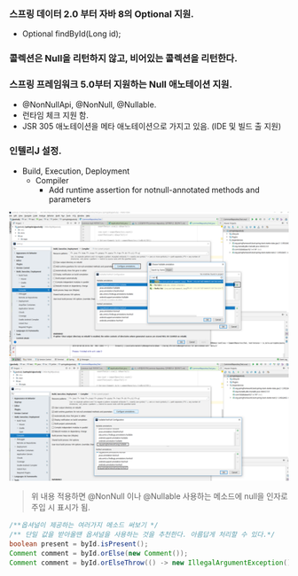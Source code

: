 

### 스프링 데이터 2.0 부터 자바 8의 Optional 지원.
 - Optional<Post> findById(Long id);
  
### 콜렉션은 Null을 리턴하지 않고, 비어있는 콜렉션을 리턴한다.

### 스프링 프레임워크 5.0부터 지원하는 Null 애노테이션 지원.
 - @NonNullApi, @NonNull, @Nullable.
 - 런타임 체크 지원 함.
 - JSR 305 애노테이션을 메타 애노테이션으로 가지고 있음. (IDE 및 빌드 출 지원)
  
### 인텔리J 설정.
 - Build, Execution, Deployment
    - Compiler
        - Add runtime assertion for notnull-annotated methods and parameters

<img src="img/nullable_notnull.png"/> 
<img src="img/nullable_notnull_complete.png"/> 

 > 위 내용 적용하면 @NonNull 이나 @Nullable 사용하는 메소드에 null을 인자로 주입 시 표시가 됨.

```java
/**옵셔널이 제공하는 여러가지 메소드 써보기 */
/** 단일 값을 받아올땐 옵셔널을 사용하는 것을 추천한다. 아름답게 처리할 수 있다.*/
boolean present = byId.isPresent();
Comment comment = byId.orElse(new Comment());
Comment comment = byId.orElseThrow(() -> new IllegalArgumentException());
```